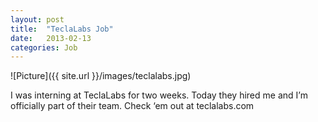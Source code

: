 ```yaml
---
layout: post
title:  "TeclaLabs Job"
date:   2013-02-13
categories: Job
---
```

![Picture]({{ site.url }}/images/teclalabs.jpg)

I was interning at TeclaLabs for two weeks. Today they hired me and I’m officially part of their team. Check ‘em  out at teclalabs.com
